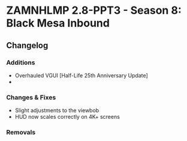 # ZAMNHLMP 2.8-PPT3 - Season 8: Black Mesa Inbound
## Changelog
### Additions
- Overhauled VGUI [Half-Life 25th Anniversary Update]
- 

### Changes & Fixes
- Slight adjustments to the viewbob
- HUD now scales correctly on 4K+ screens

### Removals

